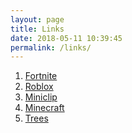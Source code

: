 ```yaml
---
layout: page
title: Links
date: 2018-05-11 10:39:45
permalink: /links/
---
```


1. [Fortnite][link1]
2. [Roblox][link2]
3. [Miniclip][link3]
4. [Minecraft][link4]
5. [Trees][link5]



[link1]: https://www.epicgames.com
[link2]: https://www.roblox.com
[link3]: https://www.miniclip.com
[link4]: https://www.minecraft.net
[link5]: https://www.trees.org
